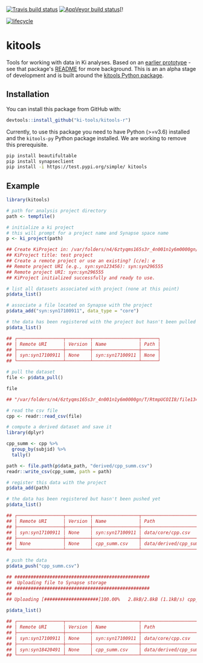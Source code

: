 [![Travis build status](https://travis-ci.org/ki-tools/kitools.svg?branch=master)](https://travis-ci.org/ki-tools/kitools-r)
[![AppVeyor build status](https://ci.appveyor.com/api/projects/status/github/ki-tools/kitools-r?branch=master&svg=true)](https://ci.appveyor.com/project/hafen/kitools-r)[!
<!-- [Coverage status](https://codecov.io/gh/ki-tools/kitools-r/branch/master/graph/badge.svg)](https://codecov.io/github/ki-tools/kitools-r?branch=master) -->
[![lifecycle](https://img.shields.io/badge/lifecycle-experimental-orange.svg)](https://www.tidyverse.org/lifecycle/#experimental)

# kitools

Tools for working with data in Ki analyses. Based on an [earlier prototype](https://github.com/ki-tools/kitools) - see that package's [README](https://github.com/ki-tools/kitools#kitools) for more background. This is an an alpha stage of development and is built around the [kitools Python package](https://github.com/ki-tools/kitools-py).

## Installation

You can install this package from GitHub with:

``` r
devtools::install_github("ki-tools/kitools-r")
```

Currently, to use this package you need to have Python (>=v3.6) installed and the `kitools-py` Python package installed. We are working to remove this prerequisite.

```bash
pip install beautifultable
pip install synapseclient
pip install -i https://test.pypi.org/simple/ kitools
```

## Example

``` r
library(kitools)

# path for analysis project directory
path <- tempfile()

# initialize a ki project
# this will prompt for a project name and Synapse space name
p <- ki_project(path)

## Create KiProject in: /var/folders/n4/6ztyqms165s3r_4n001n1y6m0000gn/T/RtmpUCOII8/file1343122d69306 [y/n]: y
## KiProject title: test project
## Create a remote project or use an existing? [c/e]: e
## Remote project URI (e.g., syn:syn123456): syn:syn296555
## Remote project URI: syn:syn296555
## KiProject initialized successfully and ready to use.

# list all datasets associated with project (none at this point)
p$data_list()

# associate a file located on Synapse with the project
p$data_add("syn:syn17100911", data_type = "core")

# the data has been registered with the project but hasn't been pulled yet
p$data_list()

## ┌─────────────────┬─────────┬─────────────────┬──────┐
## │ Remote URI      │ Version │ Name            │ Path │
## ├─────────────────┼─────────┼─────────────────┼──────┤
## │ syn:syn17100911 │ None    │ syn:syn17100911 │ None │
## └─────────────────┴─────────┴─────────────────┴──────┘

# pull the dataset
file <- p$data_pull()

file

## "/var/folders/n4/6ztyqms165s3r_4n001n1y6m0000gn/T/RtmpUCOII8/file1343122d69306/data/core/cpp.csv"

# read the csv file
cpp <- readr::read_csv(file)

# compute a derived dataset and save it
library(dplyr)

cpp_summ <- cpp %>%
  group_by(subjid) %>%
  tally()

path <- file.path(p$data_path, "derived/cpp_summ.csv")
readr::write_csv(cpp_summ, path = path)

# register this data with the project
p$data_add(path)

# the data has been registered but hasn't been pushed yet
p$data_list()

## ┌─────────────────┬─────────┬─────────────────┬───────────────────────────┐
## │ Remote URI      │ Version │ Name            │ Path                      │
## ├─────────────────┼─────────┼─────────────────┼───────────────────────────┤
## │ syn:syn17100911 │ None    │ syn:syn17100911 │ data/core/cpp.csv         │
## ├─────────────────┼─────────┼─────────────────┼───────────────────────────┤
## │ None            │ None    │ cpp_summ.csv    │ data/derived/cpp_summ.csv │
## └─────────────────┴─────────┴─────────────────┴───────────────────────────┘

# push the data
p$data_push("cpp_summ.csv")

## ##################################################
##  Uploading file to Synapse storage 
## ##################################################
##
## Uploading [####################]100.00%   2.8kB/2.8kB (1.1kB/s) cpp_summ.csv Done...

p$data_list()

## ┌─────────────────┬─────────┬─────────────────┬───────────────────────────┐
## │ Remote URI      │ Version │ Name            │ Path                      │
## ├─────────────────┼─────────┼─────────────────┼───────────────────────────┤
## │ syn:syn17100911 │ None    │ syn:syn17100911 │ data/core/cpp.csv         │
## ├─────────────────┼─────────┼─────────────────┼───────────────────────────┤
## │ syn:syn18420491 │ None    │ cpp_summ.csv    │ data/derived/cpp_summ.csv │
## └─────────────────┴─────────┴─────────────────┴───────────────────────────┘
```
